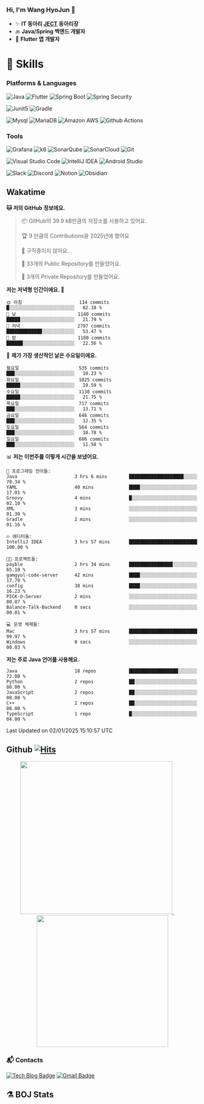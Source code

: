 ### Hi, I'm Wang HyoJun 👋
- ✨ **IT 동아리 [JECT](https://github.com/JECT-Study) 동아리장** </br>
- 🔙 **Java/Spring 백엔드 개발자** </br>
- 📲 **Flutter 앱 개발자** </br>

# 💪 Skills
### Platforms & Languages
![Java](https://img.shields.io/badge/Java-007396.svg?&style=for-the-badge&logo=Java&logoColor=white)
![Flutter](https://img.shields.io/badge/Flutter-02569B.svg?&style=for-the-badge&logo=flutter&logoColor=white)
![Spring Boot](https://img.shields.io/badge/springboot-6DB33F?style=for-the-badge&logo=springboot&logoColor=white)
![Spring Security](https://img.shields.io/badge/spring_security-6DB33F?style=for-the-badge&logo=springsecurity&logoColor=white)


![Junit5](https://img.shields.io/badge/Junit5-25A162?style=for-the-badge&logo=junit5&logoColor=white)
![Gradle](https://img.shields.io/badge/gradle-02303A?style=for-the-badge&logo=gradle&logoColor=white)

![Mysql](https://img.shields.io/badge/mysql-4479A1?style=for-the-badge&logo=mysql&logoColor=white)
![MariaDB](https://img.shields.io/badge/mariaDB-003545?style=for-the-badge&logo=mariaDB&logoColor=white)
![Amazon AWS](https://img.shields.io/badge/AWS-232F3E?style=for-the-badge&logo=amazonwebservices&logoColor=white)
![Github Actions](https://img.shields.io/badge/github_actions-2088FF?style=for-the-badge&logo=githubactions&logoColor=white)

### Tools
![Grafana](https://img.shields.io/badge/Grafana-F46800?style=for-the-badge&logo=grafana&logoColor=white)
![k6](https://img.shields.io/badge/k6-7D64FF?style=for-the-badge&logo=k6&logoColor=white)
![SonarQube](https://img.shields.io/badge/SonarQube-4E9BCD?style=for-the-badge&logo=sonarqube&logoColor=white)
![SonarCloud](https://img.shields.io/badge/SonarCloud-F3702A?style=for-the-badge&logo=sonarcloud&logoColor=white)
![Git](https://img.shields.io/badge/Git-F05032.svg?&style=for-the-badge&logo=Git&logoColor=white)

![Visual Studio Code](https://img.shields.io/badge/Visual%20Studio%20Code-007ACC.svg?&style=for-the-badge&logo=Visual%20Studio%20Code&logoColor=white)
![IntelliJ IDEA](https://img.shields.io/badge/IntelliJ%20IDEA-000000.svg?&style=for-the-badge&logo=IntelliJ%20IDEA&logoColor=white)
![Android Studio](https://img.shields.io/badge/Android_Studio-3DDC84?&style=for-the-badge&logo=androidstudio&logoColor=white)

![Slack](https://img.shields.io/badge/Slack-4A154B?style=for-the-badge&logo=slack&logoColor=white)
![Discord](https://img.shields.io/badge/Discord-5865F2?style=for-the-badge&logo=discord&logoColor=white)
![Notion](https://img.shields.io/badge/Notion-000000.svg?&style=for-the-badge&logo=Notion&logoColor=white)
![Obsidian](https://img.shields.io/badge/Obsidian-7C3AED.svg?&style=for-the-badge&logo=Obsidian&logoColor=white)
</br>

## Wakatime
<!--START_SECTION:waka-->
**🐱 저의 GitHub 정보에요.** 

> 📦 GitHub의 39.9 kB만큼의 저장소를 사용하고 있어요. 
 > 
> 🏆 9 만큼의 Contributions을 2025년에 했어요
 > 
> 🚫 구직중이지 않아요.
 > 
> 📜 33개의 Public Repository를 만들었어요. 
 > 
> 🔑 3개의 Private Repository를 만들었어요. 
 > 
**저는 저녁형 인간이에요. 🦉** 

```text
🌞 아침                     114 commits         █░░░░░░░░░░░░░░░░░░░░░░░░   02.18 % 
🌆 낮　                     1140 commits        █████░░░░░░░░░░░░░░░░░░░░   21.79 % 
🌃 저녁                     2797 commits        █████████████░░░░░░░░░░░░   53.47 % 
🌙 밤　                     1180 commits        ██████░░░░░░░░░░░░░░░░░░░   22.56 % 
```
📅 **제가 가장 생산적인 날은 수요일이에요.** 

```text
월요일                      535 commits         ███░░░░░░░░░░░░░░░░░░░░░░   10.23 % 
화요일                      1025 commits        █████░░░░░░░░░░░░░░░░░░░░   19.59 % 
수요일                      1138 commits        █████░░░░░░░░░░░░░░░░░░░░   21.75 % 
목요일                      717 commits         ███░░░░░░░░░░░░░░░░░░░░░░   13.71 % 
금요일                      646 commits         ███░░░░░░░░░░░░░░░░░░░░░░   12.35 % 
토요일                      564 commits         ███░░░░░░░░░░░░░░░░░░░░░░   10.78 % 
일요일                      606 commits         ███░░░░░░░░░░░░░░░░░░░░░░   11.58 % 
```


📊 **저는 이번주를 이렇게 시간을 보냈어요.** 

```text
💬 프로그래밍 언어들: 
Java                     3 hrs 6 mins        ████████████████████░░░░░   78.34 % 
YAML                     40 mins             ████░░░░░░░░░░░░░░░░░░░░░   17.01 % 
Groovy                   4 mins              █░░░░░░░░░░░░░░░░░░░░░░░░   02.10 % 
XML                      3 mins              ░░░░░░░░░░░░░░░░░░░░░░░░░   01.30 % 
Gradle                   2 mins              ░░░░░░░░░░░░░░░░░░░░░░░░░   01.16 % 

🔥 에디터들: 
IntelliJ IDEA            3 hrs 57 mins       █████████████████████████   100.00 % 

🐱‍💻 프로젝트들: 
payble                   2 hrs 34 mins       ████████████████░░░░░░░░░   65.10 % 
gamgyul-code-server      42 mins             ████░░░░░░░░░░░░░░░░░░░░░   17.79 % 
config                   38 mins             ████░░░░░░░░░░░░░░░░░░░░░   16.23 % 
PICK-O-Server            2 mins              ░░░░░░░░░░░░░░░░░░░░░░░░░   00.87 % 
Balance-Talk-Backend     0 secs              ░░░░░░░░░░░░░░░░░░░░░░░░░   00.01 % 

💻 운영 체제들: 
Mac                      3 hrs 57 mins       █████████████████████████   99.97 % 
Windows                  0 secs              ░░░░░░░░░░░░░░░░░░░░░░░░░   00.03 % 
```

**저는 주로 Java 언어를 사용해요.** 

```text
Java                     18 repos            ██████████████████░░░░░░░   72.00 % 
Python                   2 repos             ██░░░░░░░░░░░░░░░░░░░░░░░   08.00 % 
JavaScript               2 repos             ██░░░░░░░░░░░░░░░░░░░░░░░   08.00 % 
C++                      2 repos             ██░░░░░░░░░░░░░░░░░░░░░░░   08.00 % 
TypeScript               1 repo              █░░░░░░░░░░░░░░░░░░░░░░░░   04.00 % 
```




 Last Updated on 02/01/2025 15:10:57 UTC
<!--END_SECTION:waka-->

## Github [![Hits](https://hits.seeyoufarm.com/api/count/incr/badge.svg?url=https%3A%2F%2Fgithub.com%2Fgywns0417%2Fhit-counter&count_bg=%239AEB68&title_bg=%23B1D1F7&icon=&icon_color=%23E7E7E7&title=hits&edge_flat=false)](https://hits.seeyoufarm.com)

<p align="center">
  <a href="https://github.com/gywns0417">
    <img src="https://github-readme-stats.vercel.app/api?username=gywns0417&show_icons=true&theme=catppuccin_latte" width="400" style="max-width:100%;" />
  </a>
  &nbsp;
  &nbsp;
  &nbsp;
  &nbsp;
  <a href="https://github.com/gywns0417">
    <img src="https://github-readme-stats.vercel.app/api/top-langs/?username=gywns0417&layout=compact&show_icons=true&show_owner=true&theme=nord" width="345" style="max-width:100%;"/>
  </a>
</p>


### :mailbox_with_mail: Contacts
[![Tech Blog Badge](http://img.shields.io/badge/-Tech%20blog-black?style=flat-square&logo=github&link=https://king-dev.tistory.com/)](https://king.tistory.com/)
[![Gmail Badge](https://img.shields.io/badge/Gmail-d14836?style=flat-square&logo=Gmail&logoColor=white&link=mailto:gywns0417@gmail.com)](mailto:gywns0417@gmail.com)

## ⚗️ BOJ Stats

<!--[![Solved.ac Profile](http://mazassumnida.wtf/api/v2/generate_badge?boj=gywns0417)](https://solved.ac/gywns0417/)


